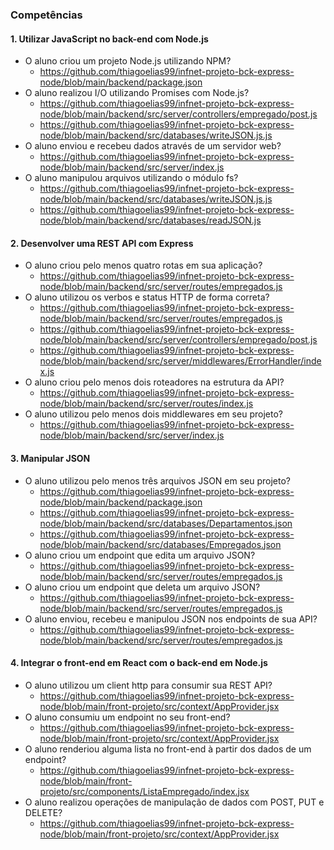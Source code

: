 ### **Competências**
#### **1. Utilizar JavaScript no back-end com Node.js**
- O aluno criou um projeto Node.js utilizando NPM?	
    - <https://github.com/thiagoelias99/infnet-projeto-bck-express-node/blob/main/backend/package.json>
- O aluno realizou I/O utilizando Promises com Node.js?	
    - <https://github.com/thiagoelias99/infnet-projeto-bck-express-node/blob/main/backend/src/server/controllers/empregado/post.js>
    - <https://github.com/thiagoelias99/infnet-projeto-bck-express-node/blob/main/backend/src/databases/writeJSON.js.js>
- O aluno enviou e recebeu dados através de um servidor web?
    - <https://github.com/thiagoelias99/infnet-projeto-bck-express-node/blob/main/backend/src/server/index.js>
- O aluno manipulou arquivos utilizando o módulo fs?
    - <https://github.com/thiagoelias99/infnet-projeto-bck-express-node/blob/main/backend/src/databases/writeJSON.js.js>
    - <https://github.com/thiagoelias99/infnet-projeto-bck-express-node/blob/main/backend/src/databases/readJSON.js>	

#### **2. Desenvolver uma REST API com Express**
- O aluno criou pelo menos quatro rotas em sua aplicação?	
    - <https://github.com/thiagoelias99/infnet-projeto-bck-express-node/blob/main/backend/src/server/routes/empregados.js>
- O aluno utilizou os verbos e status HTTP de forma correta?	
    - <https://github.com/thiagoelias99/infnet-projeto-bck-express-node/blob/main/backend/src/server/routes/empregados.js>
    - <https://github.com/thiagoelias99/infnet-projeto-bck-express-node/blob/main/backend/src/server/controllers/empregado/post.js>
    - <https://github.com/thiagoelias99/infnet-projeto-bck-express-node/blob/main/backend/src/server/middlewares/ErrorHandler/index.js>
- O aluno criou pelo menos dois roteadores na estrutura da API?	
    - <https://github.com/thiagoelias99/infnet-projeto-bck-express-node/blob/main/backend/src/server/routes/index.js>
- O aluno utilizou pelo menos dois middlewares em seu projeto?	
    - <https://github.com/thiagoelias99/infnet-projeto-bck-express-node/blob/main/backend/src/server/index.js>

#### **3. Manipular JSON**
- O aluno utilizou pelo menos três arquivos JSON em seu projeto?
    - <https://github.com/thiagoelias99/infnet-projeto-bck-express-node/blob/main/backend/package.json>
    - <https://github.com/thiagoelias99/infnet-projeto-bck-express-node/blob/main/backend/src/databases/Departamentos.json>
    - <https://github.com/thiagoelias99/infnet-projeto-bck-express-node/blob/main/backend/src/databases/Empregados.json>
- O aluno criou um endpoint que edita um arquivo JSON?	
    - <https://github.com/thiagoelias99/infnet-projeto-bck-express-node/blob/main/backend/src/server/routes/empregados.js>
- O aluno criou um endpoint que deleta um arquivo JSON?	
    - <https://github.com/thiagoelias99/infnet-projeto-bck-express-node/blob/main/backend/src/server/routes/empregados.js>
- O aluno enviou, recebeu e manipulou JSON nos endpoints de sua API?	
    - <https://github.com/thiagoelias99/infnet-projeto-bck-express-node/blob/main/backend/src/server/routes/empregados.js>

#### **4. Integrar o front-end em React com o back-end em Node.js**
- O aluno utilizou um client http para consumir sua REST API?	
    - <https://github.com/thiagoelias99/infnet-projeto-bck-express-node/blob/main/front-projeto/src/context/AppProvider.jsx>
- O aluno consumiu um endpoint no seu front-end?	
    - <https://github.com/thiagoelias99/infnet-projeto-bck-express-node/blob/main/front-projeto/src/context/AppProvider.jsx>    
- O aluno renderiou alguma lista no front-end à partir dos dados de um endpoint?
    - <https://github.com/thiagoelias99/infnet-projeto-bck-express-node/blob/main/front-projeto/src/components/ListaEmpregado/index.jsx>
- O aluno realizou operações de manipulação de dados com POST, PUT e DELETE?
    - <https://github.com/thiagoelias99/infnet-projeto-bck-express-node/blob/main/front-projeto/src/context/AppProvider.jsx>